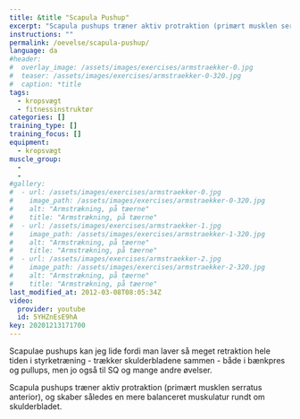 ```yaml
---
title: &title "Scapula Pushup"
excerpt: "Scapula pushups træner aktiv protraktion (primært musklen serratus anterior), og skaber således en mere balanceret muskulatur rundt om skulderbladet."
instructions: ""
permalink: /oevelse/scapula-pushup/
language: da
#header:
#  overlay_image: /assets/images/exercises/armstraekker-0.jpg
#  teaser: /assets/images/exercises/armstraekker-0-320.jpg
#  caption: *title
tags:
  - kropsvægt
  - fitnessinstruktør
categories: []
training_type: [] 
training_focus: []
equipment:
  - kropsvægt
muscle_group:
  - 
  - 
#gallery:
#  - url: /assets/images/exercises/armstraekker-0.jpg
#    image_path: /assets/images/exercises/armstraekker-0-320.jpg
#    alt: "Armstrækning, på tæerne"
#    title: "Armstrækning, på tæerne"
#  - url: /assets/images/exercises/armstraekker-1.jpg
#    image_path: /assets/images/exercises/armstraekker-1-320.jpg
#    alt: "Armstrækning, på tæerne"
#    title: "Armstrækning, på tæerne"
#  - url: /assets/images/exercises/armstraekker-2.jpg
#    image_path: /assets/images/exercises/armstraekker-2-320.jpg
#    alt: "Armstrækning, på tæerne"
#    title: "Armstrækning, på tæerne"
last_modified_at: 2012-03-08T08:05:34Z
video:
  provider: youtube
  id: 5YHZnEsE9hA
key: 20201213171700
---
```


Scapulae pushups kan jeg lide fordi man laver så meget retraktion hele tiden i styrketræning - trækker skulderbladene sammen - både i bænkpres og pullups, men jo også til SQ og mange andre øvelser.

Scapula pushups træner aktiv protraktion (primært musklen serratus anterior), og skaber således en mere balanceret muskulatur rundt om skulderbladet.
